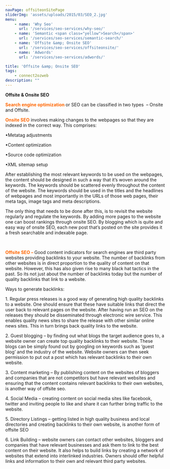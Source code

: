 ```yaml
---
navPage: offsiteonSitePage
sliderImg: 'assets/uploads/2015/03/SEO_2.jpg'
menu:
    - name: 'Why Seo'
      url: '/services/seo-services/why-seo/'
    - name: 'Semantic <span class="yellow">Search</span>'
      url: '/services/seo-services/semantic-search/'
    - name: 'Offsite &amp; Onsite SEO'
      url: '/services/seo-services/offsiteonsite/'
    - name: 'Adwords'
      url: '/services/seo-services/adwords/'

title: 'Offsite &amp; Onsite SEO'
tags: 
    - connect2ozweb
description: ""
---
```


<p><strong>Offsite &amp;&nbsp;Onsite SEO</strong></p>
<p><strong><span style="color: #ff6600;">Search engine optimization</span> </strong>or SEO can be classified in two types &nbsp;– Onsite and Offsite.</p>
<p><span style="color: #ff6600;"><strong>Onsite SEO</strong> </span>involves making changes to the webpages so that they are indexed in the correct way. This comprises:</p>
<p>•Metatag adjustments</p>

<p>•Content optimization</p>

<p>•Source code optimization</p>

<p>•XML sitemap setup</p>

<p>After establishing the most relevant keywords to be used on the webpages, the content should be designed in such a way that it’s woven around the keywords. The keywords should be scattered evenly throughout the content of the website. The keywords should be used in the titles and the headlines of webpages and most importantly in the URLs of those web pages, their meta tags, image tags and meta descriptions.</p>

<p>The only thing that needs to be done after this, is to revisit the website regularly and regulate the keywords. By adding more pages to the website one can boost rankings through onsite SEO. By blogging which is quite and easy way of onsite SEO, each new post that’s posted on the site provides it a fresh searchable and indexable page.</p>

&nbsp;

<p><strong><span style="color: #ff6600;">Offsite SEO –</span> </strong>Good content indicators for search engines are third party websites providing backlinks to your website. The number of backlinks from other websites is in direct proportion to the quality of content on that website. However, this has also given rise to many black hat tactics in the past. So its not just about the number of backlinks today but the number of quality backlinks that link to a website.</p>

<p>Ways to generate backlinks:</p>

<p>1. Regular press releases is a good way of generating high quality backlinks to a website. One should ensure that these have suitable links that direct the user back to relevant pages on the website. After having run an SEO on the releases they should be disseminated through electronic wire service. This enables quality news sites to share the release with other similar online news sites. This in turn brings back quality links to the website.</p>

<p>2. Guest blogging – by finding out what blogs the target audience goes to, a website owner can create top quality backlinks to their website. These blogs can be simply found out by googling on keywords such as ‘guest blog’ and the industry of the website. Website owners can then seek permission to put out a post which has relevant backlinks to their own website.</p>

<p>3. Content marketing – By publishing content on the websites of bloggers and companies that are not competitors but have relevant websites and ensuring that the content contains relevant backlinks to their own websites, is another way of offsite seo.</p>

<p>4. Social Media – creating content on social media sites like facebook, twitter and inviting people to like and share it can further bring traffic to the website.</p>

<p>5. Directory Listings – getting listed in high quality business and local directories and creating backlinks to their own website, is another form of offsite SEO</p>

<p>6. Link Building – website owners can contact other websites, bloggers and companies that have relevant businesses and ask them to link to the best content on their website. It also helps to build links by creating a network of websites that extend into interlinked industries. Owners should offer helpful links and information to their own and relevant third party websites.</p>
